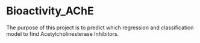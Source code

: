 # Bioactivity_AChE
The purpose of this project is to predict which regression and classification model to find Acetylcholinesterase Inhibitors.
